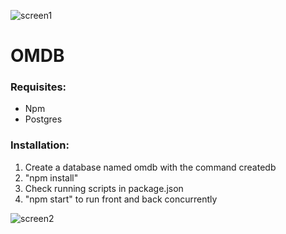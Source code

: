 ![screen1](https://i.ibb.co/SsjwbHM/Screenshot-from-2021-07-16-23-07-22.png)

# OMDB

### Requisites:

- Npm
- Postgres

### Installation:

1. Create a database named omdb with the command createdb
2. "npm install"
3. Check running scripts in package.json
4. "npm start" to run front and back concurrently 

![screen2](https://i.ibb.co/McZhwzn/Screenshot-from-2021-07-16-23-43-55.png)
